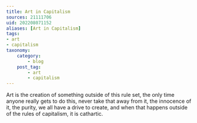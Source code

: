 ```yaml
---
title: Art in Capitalism
sources: 21111706
uid: 202208071152
aliases: [Art in Capitalism]
tags: 
- art
- capitalism 
taxonomy:
    category:
        - blog
    post_tag:
        - art
        - capitalism
---
```


Art is the creation of something outside of this rule set, the only time anyone really gets to do this, never take that away from it, the innocence of it, the purity, we all have a drive to create, and when that happens outside of the rules of capitalism, it is cathartic.